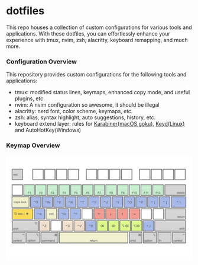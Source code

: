 # dotfiles
This repo houses a collection of custom configurations for various tools and applications. With these dotfiles, you can effortlessly enhance your experience with tmux, nvim, zsh, alacritty, keyboard remapping, and much more.

### Configuration Overview

This repository provides custom configurations for the following tools and applications:
- tmux: modified status lines, keymaps, enhanced copy mode, and useful plugins, etc.
- nvim: A nvim configuration so awesome, it should be illegal
- alacritty: nerd font, color scheme, keymaps, etc.
- zsh: alias, syntax highlight, auto suggestions, history, etc.
- keyboard extend layer: rules for [Karabiner(macOS goku)](https://github.com/0xm4n/dotfiles/blob/main/.config/karabiner.edn), [Keyd(Linux)](https://github.com/0xm4n/dotfiles/blob/main/.config/keyd/default.conf) and AutoHotKey(Windows)

### Keymap Overview
![keyboard-extend-layer](https://github.com/0xm4n/keyboard-extend-layer/blob/main/extend-layer.jpeg)
